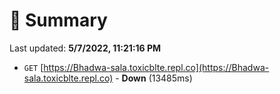 # 📖 Summary
Last updated: **5/7/2022, 11:21:16 PM**

- `GET` [https://Bhadwa-sala.toxicblte.repl.co](https://Bhadwa-sala.toxicblte.repl.co) - **Down** (13485ms)
